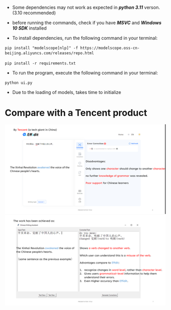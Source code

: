 
* Some dependencies may not work as expected in ***python 3.11*** verson. (3.10 recommended)
* before running the commands, check if you have ***MSVC*** and ***Windows 10 SDK*** installed 

* To install dependencies, run the following command in your terminal:

```
pip install "modelscope[nlp]" -f https://modelscope.oss-cn-beijing.aliyuncs.com/releases/repo.html

pip install -r requirements.txt
```


* To run the program, execute the following command in your terminal:
```
python ui.py
```

* Due to the loading of models, takes time to initialize


# Compare with a Tencent product 
![](tencent.png)
![](our_work.png)